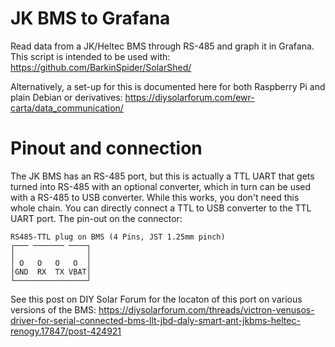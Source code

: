 # JK BMS to Grafana
Read data from a JK/Heltec BMS through RS-485 and graph it in Grafana.
This script is intended to be used with:
https://github.com/BarkinSpider/SolarShed/

Alternatively, a set-up for this is documented here for both Raspberry Pi and plain Debian or derivatives:
https://diysolarforum.com/ewr-carta/data_communication/

# Pinout and connection

The JK BMS has an RS-485 port, but this is actually a TTL UART that gets turned into RS-485 with an optional converter, which in turn can be used with a RS-485 to USB converter. While this works, you don't need this whole chain. You can directly connect a TTL to USB converter to the TTL UART port. The pin-out on the connector:

```
RS485-TTL plug on BMS (4 Pins, JST 1.25mm pinch)
┌─── ─────── ────┐
│                │
│ O   O   O   O  │
│GND  RX  TX VBAT│
└────────────────┘
```

See this post on DIY Solar Forum for the locaton of this port on various versions of the BMS:
https://diysolarforum.com/threads/victron-venusos-driver-for-serial-connected-bms-llt-jbd-daly-smart-ant-jkbms-heltec-renogy.17847/post-424921

